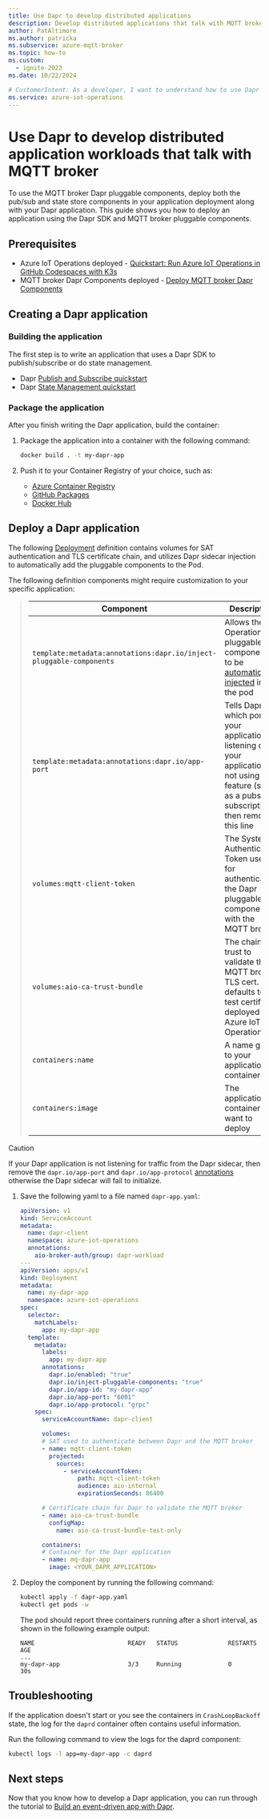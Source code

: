 ```yaml
---
title: Use Dapr to develop distributed applications
description: Develop distributed applications that talk with MQTT broker using Dapr.
author: PatAltimore 
ms.author: patricka 
ms.subservice: azure-mqtt-broker
ms.topic: how-to
ms.custom:
  - ignite-2023
ms.date: 10/22/2024

# CustomerIntent: As a developer, I want to understand how to use Dapr to develop distributed apps that talk with MQTT broker.
ms.service: azure-iot-operations
---
```


# Use Dapr to develop distributed application workloads that talk with MQTT broker

To use the MQTT broker Dapr pluggable components, deploy both the pub/sub and state store components in your application deployment along with your Dapr application. This guide shows you how to deploy an application using the Dapr SDK and MQTT broker pluggable components.

## Prerequisites

* Azure IoT Operations deployed - [Quickstart: Run Azure IoT Operations in GitHub Codespaces with K3s](../get-started-end-to-end-sample/quickstart-deploy.md)
* MQTT broker Dapr Components deployed - [Deploy MQTT broker Dapr Components](./howto-deploy-dapr.md)

## Creating a Dapr application

### Building the application

The first step is to write an application that uses a Dapr SDK to publish/subscribe or do state management. 

* Dapr [Publish and Subscribe quickstart](https://docs.dapr.io/getting-started/quickstarts/pubsub-quickstart/)
* Dapr [State Management quickstart](https://docs.dapr.io/getting-started/quickstarts/statemanagement-quickstart/)

### Package the application

After you finish writing the Dapr application, build the container:

1. Package the application into a container with the following command:

    ```bash
    docker build . -t my-dapr-app
    ```

1. Push it to your Container Registry of your choice, such as:

    * [Azure Container Registry](/azure/container-registry/)
    * [GitHub Packages](https://github.com/features/packages)
    * [Docker Hub](https://docs.docker.com/docker-hub/)

## Deploy a Dapr application

The following [Deployment](https://kubernetes.io/docs/concepts/workloads/controllers/deployment/) definition contains volumes for SAT authentication and TLS certificate chain, and utilizes Dapr sidecar injection to automatically add the pluggable components to the Pod.

The following definition components might require customization to your specific application:

> | Component | Description |
> |-|-|
> | `template:metadata:annotations:dapr.io/inject-pluggable-components` | Allows the IoT Operations pluggable components to be [automatically injected](https://docs.dapr.io/operations/components/pluggable-components-registration/) into the pod |
> | `template:metadata:annotations:dapr.io/app-port` | Tells Dapr which port your application is listening on. If your application us not using this feature (such as a pubsub subscription), then remove this line |
> | `volumes:mqtt-client-token` | The System Authentication Token used for authenticating the Dapr pluggable components with the MQTT broker |
> | `volumes:aio-ca-trust-bundle` | The chain of trust to validate the MQTT broker TLS cert. This defaults to the test certificate deployed with Azure IoT Operations |
> | `containers:name` | A name given to your application container |
> | `containers:image` | The application container you want to deploy |

> [!CAUTION]
> If your Dapr application is not listening for traffic from the Dapr sidecar, then remove the `dapr.io/app-port` and `dapr.io/app-protocol` [annotations](https://docs.dapr.io/reference/arguments-annotations-overview/) otherwise the Dapr sidecar will fail to initialize.

1. Save the following yaml to a file named `dapr-app.yaml`:

    ```yml
    apiVersion: v1
    kind: ServiceAccount
    metadata:
      name: dapr-client
      namespace: azure-iot-operations
      annotations:
        aio-broker-auth/group: dapr-workload
    ---
    apiVersion: apps/v1
    kind: Deployment
    metadata:
      name: my-dapr-app
      namespace: azure-iot-operations
    spec:
      selector:
        matchLabels:
          app: my-dapr-app
      template:
        metadata:
          labels:
            app: my-dapr-app
          annotations:
            dapr.io/enabled: "true"
            dapr.io/inject-pluggable-components: "true"
            dapr.io/app-id: "my-dapr-app"
            dapr.io/app-port: "6001"
            dapr.io/app-protocol: "grpc"
        spec:
          serviceAccountName: dapr-client

          volumes:
          # SAT used to authenticate between Dapr and the MQTT broker
          - name: mqtt-client-token
            projected:
              sources:
                - serviceAccountToken:
                    path: mqtt-client-token
                    audience: aio-internal
                    expirationSeconds: 86400

          # Certificate chain for Dapr to validate the MQTT broker
          - name: aio-ca-trust-bundle
            configMap:
              name: aio-ca-trust-bundle-test-only

          containers:
          # Container for the Dapr application 
          - name: mq-dapr-app
            image: <YOUR_DAPR_APPLICATION>
    ```

2. Deploy the component by running the following command:

    ```bash
    kubectl apply -f dapr-app.yaml
    kubectl get pods -w
    ```

    The pod should report three containers running after a short interval, as shown in the following example output:

    ```output
    NAME                          READY   STATUS              RESTARTS   AGE
    ...
    my-dapr-app                   3/3     Running             0          30s
    ```

## Troubleshooting

If the application doesn't start or you see the containers in `CrashLoopBackoff` state, the log for the `daprd` container often contains useful information.

Run the following command to view the logs for the daprd component:

```bash
kubectl logs -l app=my-dapr-app -c daprd
```

## Next steps

Now that you know how to develop a Dapr application, you can run through the tutorial to [Build an event-driven app with Dapr](tutorial-event-driven-with-dapr.md).
